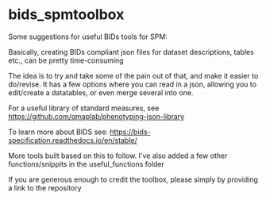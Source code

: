 # bids_spmtoolbox
Some suggestions for useful BIDs tools for SPM:

Basically, creating BIDs compliant json files for dataset descriptions, tables etc., can be pretty time-consuming

The idea is to try and take some of the pain out of that, and make it easier to do/revise. It has a few options where you can read in a json, allowing you to edit/create a datatables, or even merge several into one.

For a useful library of standard measures, see https://github.com/qmaplab/phenotyping-json-library

To learn more about BIDS see: https://bids-specification.readthedocs.io/en/stable/

More tools built based on this to follow. I've also added a few other functions/snippits in the useful_functions folder 

If you are generous enough to credit the toolbox, please simply by providing a link to the repository
